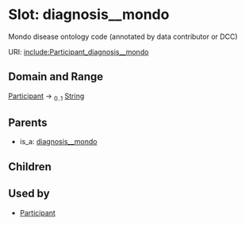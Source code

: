 
# Slot: diagnosis__mondo


Mondo disease ontology code (annotated by data contributor or DCC)

URI: [include:Participant_diagnosis__mondo](https://w3id.org/include/Participant_diagnosis__mondo)


## Domain and Range

[Participant](Participant.md) &#8594;  <sub>0..1</sub> [String](types/String.md)

## Parents

 *  is_a: [diagnosis__mondo](diagnosis__mondo.md)

## Children


## Used by

 * [Participant](Participant.md)
